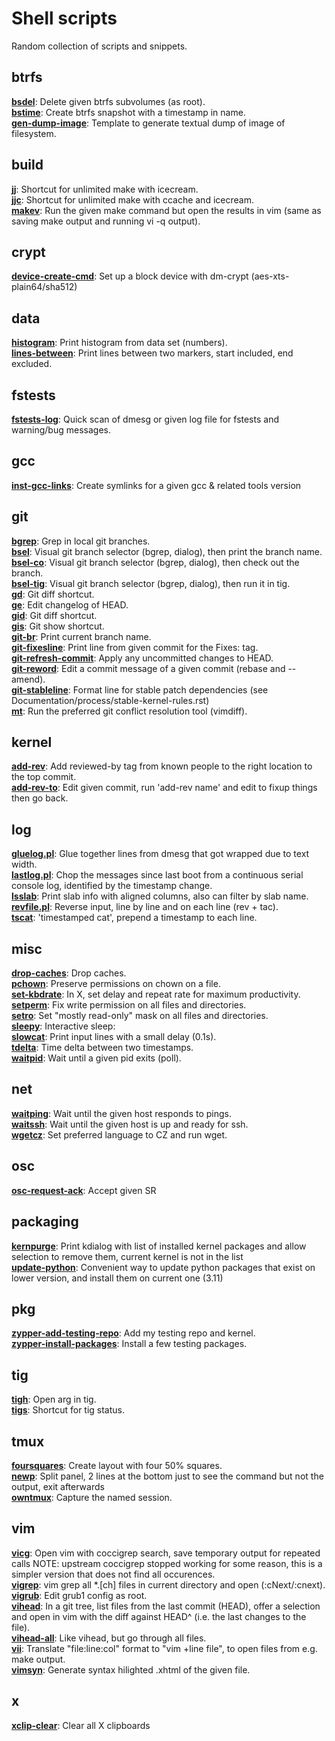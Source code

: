# Shell scripts

Random collection of scripts and snippets.


## btrfs
[**bsdel**](bsdel):
Delete given btrfs subvolumes (as root).
\
[**bstime**](bstime):
Create btrfs snapshot with a timestamp in name.
\
[**gen-dump-image**](gen-dump-image):
Template to generate textual dump of image of filesystem.

## build
[**jj**](jj):
Shortcut for unlimited make with icecream.
\
[**jjc**](jjc):
Shortcut for unlimited make with ccache and icecream.
\
[**makev**](makev):
Run the given make command but open the results in vim
(same as saving make output and running vi -q output).

## crypt
[**device-create-cmd**](device-create-cmd):
Set up a block device with dm-crypt (aes-xts-plain64/sha512)

## data
[**histogram**](histogram):
Print histogram from data set (numbers).
\
[**lines-between**](lines-between):
Print lines between two markers, start included, end excluded.

## fstests
[**fstests-log**](fstests-log):
Quick scan of dmesg or given log file for fstests and warning/bug messages.

## gcc
[**inst-gcc-links**](inst-gcc-links):
Create symlinks for a given gcc & related tools version

## git
[**bgrep**](bgrep):
Grep in local git branches.
\
[**bsel**](bsel):
Visual git branch selector (bgrep, dialog), then print the branch name.
\
[**bsel-co**](bsel-co):
Visual git branch selector (bgrep, dialog), then check out the branch.
\
[**bsel-tig**](bsel-tig):
Visual git branch selector (bgrep, dialog), then run it in tig.
\
[**gd**](gd):
Git diff shortcut.
\
[**ge**](ge):
Edit changelog of HEAD.
\
[**gid**](gid):
Git diff shortcut.
\
[**gis**](gis):
Git show shortcut.
\
[**git-br**](git-br):
Print current branch name.
\
[**git-fixesline**](git-fixesline):
Print line from given commit for the Fixes: tag.
\
[**git-refresh-commit**](git-refresh-commit):
Apply any uncommitted changes to HEAD.
\
[**git-reword**](git-reword):
Edit a commit message of a given commit (rebase and --amend).
\
[**git-stableline**](git-stableline):
Format line for stable patch dependencies (see
Documentation/process/stable-kernel-rules.rst)
\
[**mt**](mt):
Run the preferred git conflict resolution tool (vimdiff).

## kernel
[**add-rev**](add-rev):
Add reviewed-by tag from known people to the right location to the top commit.
\
[**add-rev-to**](add-rev-to):
Edit given commit, run 'add-rev name' and edit to fixup things
then go back.

## log
[**gluelog.pl**](gluelog.pl):
Glue together lines from dmesg that got wrapped due to text width.
\
[**lastlog.pl**](lastlog.pl):
Chop the messages since last boot from a continuous serial console log,
identified by the timestamp change.
\
[**lsslab**](lsslab):
Print slab info with aligned columns, also can filter by slab name.
\
[**revfile.pl**](revfile.pl):
Reverse input, line by line and on each line (rev + tac).
\
[**tscat**](tscat):
'timestamped cat', prepend a timestamp to each line.

## misc
[**drop-caches**](drop-caches):
Drop caches.
\
[**pchown**](pchown):
Preserve permissions on chown on a file.
\
[**set-kbdrate**](set-kbdrate):
In X, set delay and repeat rate for maximum productivity.
\
[**setperm**](setperm):
Fix write permission on all files and directories.
\
[**setro**](setro):
Set "mostly read-only" mask on all files and directories.
\
[**sleepy**](sleepy):
Interactive sleep:
\
[**slowcat**](slowcat):
Print input lines with a small delay (0.1s).
\
[**tdelta**](tdelta):
Time delta between two timestamps.
\
[**waitpid**](waitpid):
Wait until a given pid exits (poll).

## net
[**waitping**](waitping):
Wait until the given host responds to pings.
\
[**waitssh**](waitssh):
Wait until the given host is up and ready for ssh.
\
[**wgetcz**](wgetcz):
Set preferred language to CZ and run wget.

## osc
[**osc-request-ack**](osc-request-ack):
Accept given SR

## packaging
[**kernpurge**](kernpurge):
Print kdialog with list of installed kernel packages and allow selection to
remove them, current kernel is not in the list
\
[**update-python**](update-python):
Convenient way to update python packages that exist on lower version,
and install them on current one (3.11)

## pkg
[**zypper-add-testing-repo**](zypper-add-testing-repo):
Add my testing repo and kernel.
\
[**zypper-install-packages**](zypper-install-packages):
Install a few testing packages.

## tig
[**tigh**](tigh):
Open arg in tig.
\
[**tigs**](tigs):
Shortcut for tig status.

## tmux
[**foursquares**](foursquares):
Create layout with four 50% squares.
\
[**newp**](newp):
Split panel, 2 lines at the bottom just to see the command but not the output,
exit afterwards
\
[**owntmux**](owntmux):
Capture the named session.

## vim
[**vicg**](vicg):
Open vim with coccigrep search, save temporary output for repeated calls
NOTE: upstream coccigrep stopped working for some reason, this is a simpler
version that does not find all occurences.
\
[**vigrep**](vigrep):
vim grep all *.[ch] files in current directory and open (:cNext/:cnext).
\
[**vigrub**](vigrub):
Edit grub1 config as root.
\
[**vihead**](vihead):
In a git tree, list files from the last commit (HEAD), offer a selection and
open in vim with the diff against HEAD^ (i.e. the last changes to the file).
\
[**vihead-all**](vihead-all):
Like vihead, but go through all files.
\
[**vii**](vii):
Translate "file:line:col" format to "vim +line file", to open files from e.g.
make output.
\
[**vimsyn**](vimsyn):
Generate syntax hilighted .xhtml of the given file.

## x
[**xclip-clear**](xclip-clear):
Clear all X clipboards
